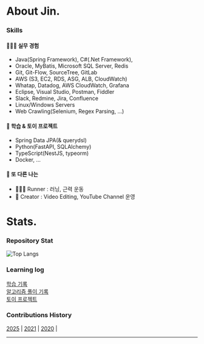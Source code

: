# About Jin.

### Skills

#### 👨🏻‍💻 실무 경험
- Java(Spring Framework), C#(.Net Framework),  
- Oracle, MyBatis, Microsoft SQL Server, Redis  
- Git, Git-Flow, SourceTree, GitLab  
- AWS (S3, EC2, RDS, ASG, ALB, CloudWatch)  
- Whatap, Datadog, AWS CloudWatch, Grafana  
- Eclipse, Visual Studio, Postman, Fiddler  
- Slack, Redmine, Jira, Confluence  
- Linux/Windows Servers  
- Web Crawling(Selenium, Regex Parsing, ...)  
  
#### 📖 학습 & 토이 프로젝트

- Spring Data JPA(& querydsl)
- Python(FastAPI, SQLAlchemy)
- TypeScript(NestJS, typeorm)
- Docker, ... 

#### 💪 또 다른 나는 

- 🏃‍♀️‍➡️ Runner : 러닝, 근력 운동  
- 🎥 Creator : Video Editing, YouTube Channel 운영    

# Stats.

### Repository Stat

![Top Langs](https://github-readme-stats.vercel.app/api/top-langs/?username=eljay0921&layout=compact&theme=blueberry)

### Learning log

[학습 기록](https://github.com/eljay0921/learning-log-repo)  
[알고리즘 풀이 기록](https://github.com/eljay0921/algorithms)  
[토이 프로젝트](https://github.com/eljay0921/toy-projects)  

### Contributions History
[2025](https://github.com/eljay0921?tab=overview&from=2025-01-01&to=2025-12-31) |
[2021](https://github.com/eljay0921?tab=overview&from=2021-01-01&to=2021-12-31) |
[2020](https://github.com/eljay0921?tab=overview&from=2020-01-01&to=2020-12-31) |

---
